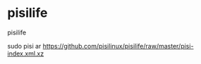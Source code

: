 pisilife
========

pisilife

sudo pisi ar https://github.com/pisilinux/pisilife/raw/master/pisi-index.xml.xz
